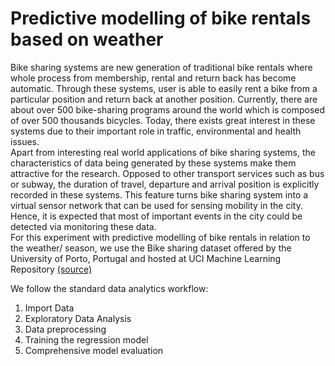 # Predictive modelling of bike rentals based on weather    

   Bike sharing systems are new generation of traditional bike rentals where whole process from membership, rental and return back has become automatic. Through these systems, user is able to easily rent a bike from a particular position and return back at another position. Currently, there are about over 500 bike-sharing programs around the world which is composed of over 500 thousands bicycles. Today, there exists great interest in these systems due to their important role in traffic, environmental and health issues.     
   Apart from interesting real world applications of bike sharing systems, the characteristics of data being generated by these systems make them attractive for the research. Opposed to other transport services such as bus or subway, the duration of travel, departure and arrival position is explicitly recorded in these systems. This feature turns bike sharing system into a virtual sensor network that can be used for sensing mobility in the city. Hence, it is expected that most of important events in the city could be detected via monitoring these data.    
   For this experiment with predictive modelling of bike rentals in relation to the weather/ season, we use the Bike sharing dataset offered by the University of Porto, Portugal and hosted at UCI Machine Learning Repository [(source)](https://archive.ics.uci.edu/ml/datasets/Bike+Sharing+Dataset)     
        
   We follow the standard data analytics workflow:    
   1. Import Data    
   2. Exploratory Data Analysis    
   3. Data preprocessing    
   4. Training the regression model     
   5. Comprehensive model evaluation     
   
